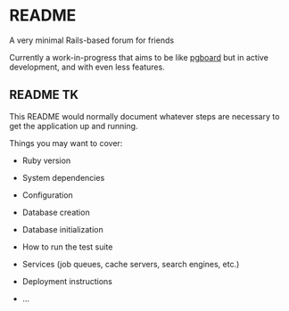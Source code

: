 # README

A very minimal Rails-based forum for friends

Currently a work-in-progress that aims to be like [pgboard](https://github.com/pgBoard/pgBoard) but in active development, and with even less features.

## README TK

This README would normally document whatever steps are necessary to get the
application up and running.

Things you may want to cover:

* Ruby version

* System dependencies

* Configuration

* Database creation

* Database initialization

* How to run the test suite

* Services (job queues, cache servers, search engines, etc.)

* Deployment instructions

* ...
